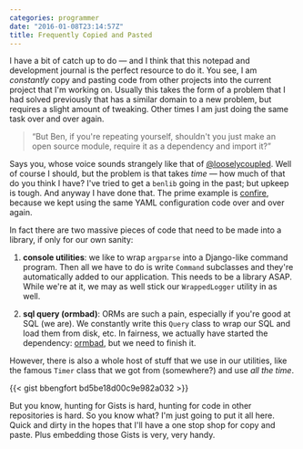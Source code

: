 ```yaml
---
categories: programmer
date: "2016-01-08T23:14:57Z"
title: Frequently Copied and Pasted
---
```


I have a bit of catch up to do &mdash; and I think that this notepad and development journal is the perfect resource to do it. You see, I am _constantly_ copy and pasting code from other projects into the current project that I'm working on. Usually this takes the form of a problem that I had solved previously that has a similar domain to a new problem, but requires a slight amount of tweaking. Other times I am just doing the same task over and over again.

> &ldquo;But Ben, if you're repeating yourself, shouldn't you just make an open source module, require it as a dependency and import it?&rdquo;

Says you, whose voice sounds strangely like that of [@looselycoupled](https://github.com/looselycoupled). Well of course I should, but the problem is that takes _time_ &mdash; how much of that do you think I have? I've tried to get a `benlib` going in the past; but upkeep is tough. And anyway I have done that. The prime example is [confire](https://github.com/bbengfort/confire), because we kept using the same YAML configuration code over and over again.

In fact there are two massive pieces of code that need to be made into a library, if only for our own sanity:

1. **console utilities**: we like to wrap `argparse` into a Django-like command program. Then all we have to do is write `Command` subclasses and they're automatically added to our application. This needs to be a library ASAP. While we're at it, we may as well stick our `WrappedLogger` utility in as well.

2. **sql query (ormbad)**: ORMs are such a pain, especially if you're good at SQL (we are). We constantly write this `Query` class to wrap our SQL and load them from disk, etc. In fairness, we actually have started the dependency: [ormbad](https://github.com/tipsybear/ormbad), but we need to finish it.

However, there is also a whole host of stuff that we use in our utilities, like the famous `Timer` class that we got from (somewhere?) and use _all the time_.

{{< gist bbengfort bd5be18d00c9e982a032 >}}

But you know, hunting for Gists is hard, hunting for code in other repositories is hard. So you know what? I'm just going to put it all here. Quick and dirty in the hopes that I'll have a one stop shop for copy and paste. Plus embedding those Gists is very, very handy.
